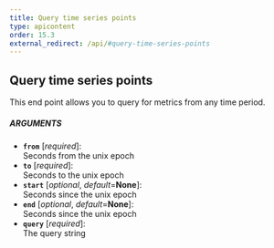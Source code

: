 ```yaml
---
title: Query time series points
type: apicontent
order: 15.3
external_redirect: /api/#query-time-series-points
---
```


## Query time series points
This end point allows you to query for metrics from any time period.

##### ARGUMENTS
* **`from`** [*required*]:  
    Seconds from the unix epoch
* **`to`** [*required*]:  
    Seconds to the unix epoch
* **`start`** [*optional*, *default*=**None**]:  
    Seconds since the unix epoch
* **`end`** [*optional*, *default*=**None**]:  
    Seconds since the unix epoch
* **`query`** [*required*]:  
    The query string


